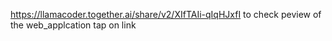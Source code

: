 https://llamacoder.together.ai/share/v2/XIfTAIi-qIqHJxfI
to check peview of the web_applcation tap on link
